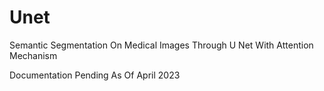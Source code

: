 # Unet

Semantic Segmentation On Medical Images Through U Net With Attention Mechanism

Documentation Pending As Of April 2023
